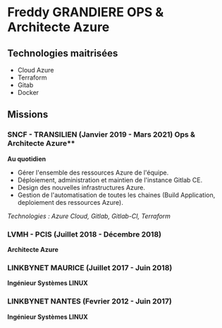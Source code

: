 # Freddy GRANDIERE OPS & Architecte Azure

## Technologies maitrisées

* Cloud Azure
* Terraform 
* Gitab
* Docker

## Missions

### SNCF - TRANSILIEN (Janvier 2019 - Mars 2021) Ops & Architecte Azure**

**Au quotidien**

* Gérer l'ensemble des ressources Azure de l'équipe.
* Déploiement, administration et maintien de l'instance Gitlab CE.
* Design des nouvelles infrastructures Azure.
* Gestion de l'automatisation de toutes les chaines (Build Application, deploiement des ressources Azure).

*Technologies : Azure Cloud, Gitlab, Gitlab-CI, Terraform*

### LVMH - PCIS (Juillet 2018 - Décembre 2018)
**Architecte Azure**

### LINKBYNET MAURICE (Juillet 2017 - Juin 2018)
**Ingénieur Systèmes LINUX**

### LINKBYNET NANTES (Fevrier 2012 - Juin 2017)

**Ingénieur Systèmes LINUX**
